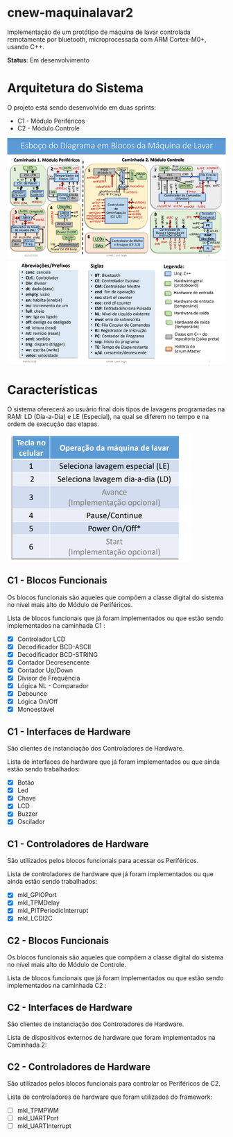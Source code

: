 # cnew-maquinalavar2

Implementação de um protótipo de máquina de lavar controlada remotamente por bluetooth, microprocessada com ARM Cortex-M0+, usando C++.

**Status**: Em desenvolvimento

# Arquitetura do Sistema

O projeto está sendo desenvolvido em duas sprints:
 
  * C1 - Módulo Periféricos
  * C2 - Módulo Controle
 
 ![Alt Text](https://github.com/PeMatias/cnew-maquinalavar2/blob/master/DiagramaBlocos.PNG)
 ![Alt Text](https://github.com/PeMatias/cnew-maquinalavar2/blob/master/legendaDiagramaBlocos.PNG)

# Características

O sistema oferecerá ao usuário final dois tipos de lavagens programadas na RAM: LD (Dia-a-Dia) e LE (Especial), na qual se diferem no tempo e na ordem de execução das etapas.

![Alt Text](https://github.com/PeMatias/cnew-maquinalavar2/blob/master/teclasCelular.PNG)

## C1 - Blocos Funcionais

Os blocos funcionais são aqueles que compõem a classe digital do sistema no nível mais alto do Módulo de Periféricos.

Lista de blocos funcionais que já foram implementados ou que estão sendo implementados na caminhada C1 :

- [X] Controlador LCD
- [X] Decodificador BCD-ASCII
- [X] Decodificador BCD-STRING
- [X] Contador Decresencente
- [X] Contador Up/Down
- [X] Divisor de Frequência
- [X] Lógica NL - Comparador
- [X] Debounce
- [X] Lógica On/Off
- [X] Monoestável
## C1 - Interfaces de Hardware

São clientes de instanciação dos Controladores de Hardware.

Lista de interfaces de hardware que já foram implementados ou que ainda estão sendo trabalhados:

- [x] Botão
- [x] Led
- [x] Chave
- [X] LCD
- [X] Buzzer
- [X] Oscilador
## C1 - Controladores de Hardware

São utilizados pelos blocos funcionais para acessar os Periféricos.

Lista de controladores de hardware que já foram implementados ou que ainda estão sendo trabalhados:

- [x] mkl_GPIOPort
- [x] mkl_TPMDelay
- [x] mkl_PITPeriodicInterrupt
- [X] mkl_LCDI2C

## C2 - Blocos Funcionais
Os blocos funcionais são aqueles que compõem a classe digital do sistema no nível mais alto do Módulo de Controle.

Lista de blocos funcionais que já foram implementados ou que estão sendo implementados na caminhada C2 :

## C2 - Interfaces de Hardware

São clientes de instanciação dos Controladores de Hardware.

Lista de dispositivos externos de hardware que foram implementados na Caminhada 2:

## C2 - Controladores de Hardware

São utilizados pelos blocos funcionais para controlar os Periféricos de C2.

Lista de controladores de hardware que foram utilizados do framework:

- [ ] mkl_TPMPWM
- [ ] mkl_UARTPort
- [ ] mkl_UARTInterrupt
